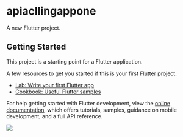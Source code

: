 # apiacllingappone

A new Flutter project.

## Getting Started

This project is a starting point for a Flutter application.

A few resources to get you started if this is your first Flutter project:

- [Lab: Write your first Flutter app](https://docs.flutter.dev/get-started/codelab)
- [Cookbook: Useful Flutter samples](https://docs.flutter.dev/cookbook)

For help getting started with Flutter development, view the
[online documentation](https://docs.flutter.dev/), which offers tutorials,
samples, guidance on mobile development, and a full API reference.
<p>
 <img src="https://user-images.githubusercontent.com/119474574/232358722-96c9d877-2a69-48e6-acc3-f888ff006b19.png">
</p>
